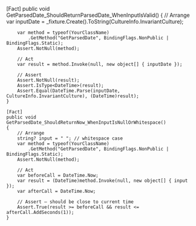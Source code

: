  [Fact]
    public void GetParsedDate_ShouldReturnParsedDate_WhenInputIsValid()
    {
        // Arrange
        var inputDate = _fixture.Create<DateTime>().ToString(CultureInfo.InvariantCulture);

        var method = typeof(YourClassName)
            .GetMethod("GetParsedDate", BindingFlags.NonPublic | BindingFlags.Static);
        Assert.NotNull(method);

        // Act
        var result = method.Invoke(null, new object[] { inputDate });

        // Assert
        Assert.NotNull(result);
        Assert.IsType<DateTime>(result);
        Assert.Equal(DateTime.Parse(inputDate, CultureInfo.InvariantCulture), (DateTime)result);
    }

    [Fact]
    public void GetParsedDate_ShouldReturnNow_WhenInputIsNullOrWhitespace()
    {
        // Arrange
        string? input = " "; // whitespace case
        var method = typeof(YourClassName)
            .GetMethod("GetParsedDate", BindingFlags.NonPublic | BindingFlags.Static);
        Assert.NotNull(method);

        // Act
        var beforeCall = DateTime.Now;
        var result = (DateTime)method.Invoke(null, new object[] { input });
        var afterCall = DateTime.Now;

        // Assert — should be close to current time
        Assert.True(result >= beforeCall && result <= afterCall.AddSeconds(1));
    }
